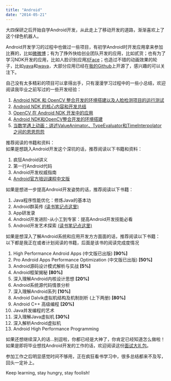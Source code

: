 ```yaml
---
title: "Android"
date: "2014-05-21"
---
```

大四保研之后开始自学Android开发，从此走上了移动开发的道路，渐渐喜欢上了这个绿色机器人。

Android开发学习的过程中也做过一些项目，有初学Android时开发应用拿来参加比赛的，比如[微微博](https://github.com/hujiaweibujidao/TinyWeibo)；有为了挣外快给创业团队开发的应用，比如贰货；也有为了学习NDK开发的应用，比如人脸识别应用[XFace](https://github.com/hujiaweibujidao/XFace)；也造过不错的动画效果的轮子，比如[yava](https://github.com/hujiaweibujidao/yava)和[wava](https://github.com/hujiaweibujidao/wava)，大部分应用已经在[我的Github](https://github.com/hujiaweibujidao)上开源了，感兴趣的可以关注下。

自己没有太多精彩的项目可以拿得出手，只有漫漫学习过程中的一些小总结，欢迎阅读我毕业之前写过的一些开发经验：   
1. [Android NDK 和 OpenCV 整合开发的环境搭建以及人脸检测项目的运行测试](/blog/2013/11/18/android-ndk-and-opencv-development-1/)  
2. [Android NDK 的核心内容和开发总结](/blog/2013/11/19/android-ndk-and-opencv-development-2/)  
3. [OpenCV 在 Android NDK 开发中的应用](/blog/2013/11/20/android-ndk-and-opencv-development-3/)  
4. [Android NDK和OpenCV整合开发的环境搭建](/blog/2014/02/21/android-ndk-and-opencv-development-4/)  
5. [当数学遇上动画：讲述ValueAnimator、TypeEvaluator和TimeInterpolator之间的恩恩怨怨](/blog/2016/05/26/when-math-meets-android-animation-1/)  

推荐阅读的书籍和资料：  
如果是想跳入Android开发这个深坑的话，推荐阅读以下书籍和资料：  
1. 疯狂Android讲义  
2. 第一行Android代码  
3. Android开发权威指南  
4. [Android官方培训课程中文版](http://hukai.me/android-training-course-in-chinese/index.html)  

如果是想进一步提高Android开发姿势的话，推荐阅读以下书籍：  
1. Java程序性能优化：修炼Java的基本功  
2. Android群英传  [(读书笔记点这里)](/blog/2015/11/29/android-heroes-reading-notes/)  
3. App研发录  
4. Android开发进阶-从小工到专家：提高Android开发技能必看  
5. Android开发艺术探索  [(读书笔记点这里)](/blog/2015/12/05/art-of-android-development-reading-notes/)  

如果是想深入了解Android系统和应用开发方方面面的话，推荐阅读以下书籍：  
以下都是我正在或者计划阅读的书籍，后面是该书的阅读完成度情况  
1. High Performance Android Apps (中文版已出版)  **[90%]**  
2. Pro Android Apps Performance Optimization (中文版已出版) **[50%]**  
3. Android源码设计模式解析与实战  **[5%]**  
4. Android框架揭秘  **[80%]**  
5. 深入理解Android内核设计思想 **[20%]**  
6. Android系统源代码情景分析  
7. 深入理解Android系列   **[10%]**  
8. Android Dalvik虚拟机结构及机制剖析 (上下两册)  **[80%]**  
9. Android C++ 高级编程  **[20%]**  
10. Java并发编程的艺术  
11. 深入理解Java虚拟机  **[30%]**  
12. 深入解析Android虚拟机   
13. Android High Performance Programming  

如果还想继续深入的话...别逗啦，你都已经是大神了，你肯定已经知道怎么做啦！    
如果是即将毕业想找Android开发的工作的话，欢迎阅读这份[面试大礼包](/blog/2015/10/09/job-hunting/)。

参加工作之后明显感觉时间不够用，正在疯狂看书学习中，很多总结都来不及写，回头一定补上。  

Keep learning, stay hungry, stay foolish!
